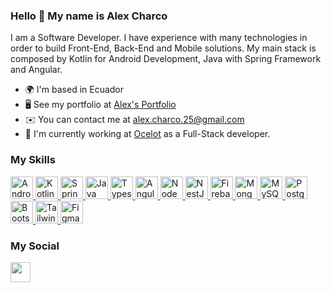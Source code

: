 ### Hello 👋 My name is Alex Charco

I am a Software Developer. I have experience with many technologies in order to build Front-End, Back-End and Mobile solutions. My main stack is composed by Kotlin for Android Development, Java with Spring Framework and Angular.

* 🌍  I'm based in Ecuador
* 🖥️  See my portfolio at [Alex's Portfolio](https://acc-portfolio-41c30.web.app/) 
* ✉️  You can contact me at [alex.charco.25@gmail.com](alex.charco.25@gmail.com)
* 🚀  I'm currently working at [Ocelot](https://www.ocelotbot.com/) as a Full-Stack developer.

### My Skills
<a href="https://developer.android.com/" target="_blank" >
  <img src="https://www.svgrepo.com/show/376355/android.svg" width="36" height="36" alt="Android" />
</a>
<a href="https://kotlinlang.org/" target="_blank" >
  <img src="https://www.svgrepo.com/show/303617/kotlin-1-logo.svg" width="36" height="36" alt="Kotlin" />
</a>
<a href="https://spring.io/" target="_blank" >
  <img src="https://www.svgrepo.com/show/376350/spring.svg" width="36" height="36" alt="Spring Framework" />
</a>
<a href="https://www.java.com/en/" target="_blank" >
  <img src="https://www.svgrepo.com/show/184143/java.svg" width="36" height="36" alt="Java " />
</a>
<a href="https://www.typescriptlang.org/" target="_blank" rel="">
  <img src="https://www.svgrepo.com/show/349540/typescript.svg" width="36" height="36" alt="Typescript" />
</a>
<a href="https://angular.io/" target="_blank" >
  <img src="https://www.svgrepo.com/show/373427/angular.svg" width="36" height="36" alt="Angular" />
</a>
<a href="https://nodejs.org/en/" target="_blank" >
  <img src="https://www.svgrepo.com/show/354119/nodejs-icon.svg" width="36" height="36" alt="NodeJS" />
</a>
<a href="https://docs.nestjs.com/" target="_blank" >
  <img src="https://www.svgrepo.com/show/354107/nestjs.svg" width="36" height="36" alt="NestJS" />
</a>
<a href="https://firebase.google.com/" target="_blank">
  <img src="https://www.svgrepo.com/show/353735/firebase.svg" width="36" height="36" alt="Firebase" />
</a>
<a href="https://www.mongodb.com/" target="_blank" >
  <img src="https://www.svgrepo.com/show/373845/mongo.svg" width="36" height="36" alt="MongoDB" />
</a>
<a href="https://www.mysql.com/" target="_blank" >
  <img src="https://www.svgrepo.com/show/355133/mysql.svg" width="36" height="36" alt="MySQL" />
</a>
<a href="https://www.postgresql.org/" target="_blank" >
  <img src="https://www.svgrepo.com/show/373965/pgsql.svg" width="36" height="36" alt="PostgreSQL" />
</a>
<a href="https://getbootstrap.com/" target="_blank" >
  <img src="https://www.svgrepo.com/show/353498/bootstrap.svg" width="36" height="36" alt="Bootstrap" />
</a>
<a href="https://tailwindcss.com/" target="_blank" >
  <img src="https://www.svgrepo.com/show/354431/tailwindcss-icon.svg" width="36" height="36" alt="TailwindCSS" />
</a>
<a href="https://www.figma.com/" target="_blank" >
  <img src="https://www.svgrepo.com/show/353733/figma.svg" width="36" height="36" alt="Figma" />
</a>


### My Social
<a href="https://www.linkedin.com/in/alex-charco-cuenca/" target="_blank">
  <img src="https://www.svgrepo.com/show/157006/linkedin.svg" width="32" height="32" />
</a>
